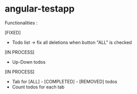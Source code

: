 # angular-testapp

Functionalities : 

[FIXED] 
- Todo list -> fix all deletions when button "ALL" is checked

[IN PROCESS] 
- Up-Down todos

[IN PROCESS] 
- Tab for [ALL] - [COMPLETED] - [REMOVED] todos
- Count todos for each tab
